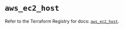 # `aws_ec2_host`

Refer to the Terraform Registry for docs: [`aws_ec2_host`](https://registry.terraform.io/providers/hashicorp/aws/6.0.0/docs/resources/ec2_host).
